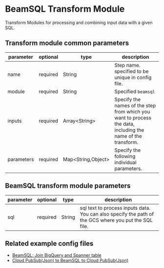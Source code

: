# BeamSQL Transform Module

Transform Modules for processing and combining input data with a given SQL.

## Transform module common parameters

| parameter | optional | type | description |
| --- | --- | --- | --- |
| name | required | String | Step name. specified to be unique in config file. |
| module | required | String | Specified `beamsql` |
| inputs | required | Array<String\> | Specify the names of the step from which you want to process the data, including the name of the transform. |
| parameters | required | Map<String,Object\> | Specify the following individual parameters. |

## BeamSQL transform module parameters

| parameter | optional | type | description |
| --- | --- | --- | --- |
| sql | required |  String | sql text to process inputs data. You can also specify the path of the GCS where you put the SQL file. |

## Related example config files

* [BeamSQL: Join BigQuery and Spanner table](../../../../examples/beamsql-join-bigquery-and-spanner-to-spanner.json)
* [Cloud PubSub(Json) to BeamSQL to Cloud PubSub(Json)](../../../../examples/pubsub-to-beamsql-to-pubsub.json)
